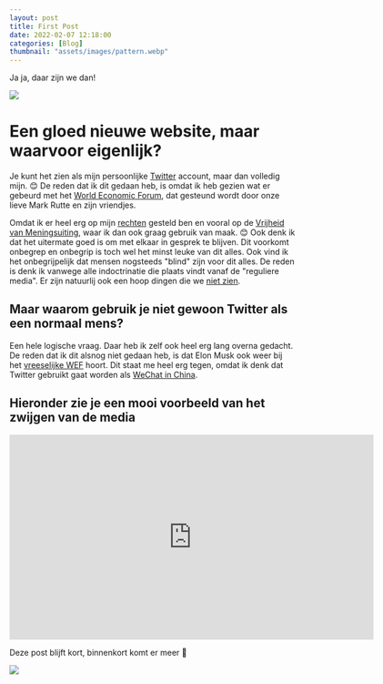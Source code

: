 ```yaml
---
layout: post
title: First Post
date: 2022-02-07 12:18:00
categories: [Blog]
thumbnail: "assets/images/pattern.webp"
---
```


Ja ja, daar zijn we dan!

![](https://media1.giphy.com/media/AWUvUWDtZ24JG/giphy.gif?cid=790b761118087a0577000f8ccf5abc6b8606a22eb8ff0544&rid=giphy.gif&ct=g)

<h1> Een gloed nieuwe website, maar waarvoor eigenlijk? </h1>

Je kunt het zien als mijn persoonlijke <a href="https://www.twitter.com" target="_blank">Twitter</a> account, maar dan volledig mijn. 😊
De reden dat ik dit gedaan heb, is omdat ik heb gezien wat er gebeurd met het <a href="/assets/images/Wef-wormen.webp" target="_blank">World Economic Forum</a>, dat gesteund wordt door onze lieve Mark Rutte en zijn vriendjes.

Omdat ik er heel erg op mijn <a href="https://www.denederlandsegrondwet.nl/id/vlxups19rfoe/hoofdstuk_1_grondrechten/" target="_blank">rechten</a> gesteld ben en vooral op de <a href="https://www.denederlandsegrondwet.nl/id/vlxups19rfoe/hoofdstuk_1_grondrechten#p7" target="_blank">Vrijheid van Meningsuiting</a>, waar ik dan ook graag gebruik van maak. 😊
Ook denk ik dat het uitermate goed is om met elkaar in gesprek te blijven. Dit voorkomt onbegrep en onbegrip is toch wel het minst leuke van dit alles.
Ook vind ik het onbegrijpelijk dat mensen nogsteeds "blind" zijn voor dit alles. De reden is denk ik vanwege alle indoctrinatie die plaats vindt vanaf de "reguliere media". Er zijn natuurlij ook een hoop dingen die we <a href="https://www.blckbx.tv/buitenland/kijk-pfizer-ceo-albert-bourla-en-klaus-schwab-vluchten-in-davos-voor-alternatieve-media" target="_blank">niet zien</a>.

<h2> Maar waarom gebruik je niet gewoon Twitter als een normaal mens? </h2>

Een hele logische vraag. Daar heb ik zelf ook heel erg lang overna gedacht. De reden dat ik dit alsnog niet gedaan heb, is dat Elon Musk ook weer bij het <a href="https://www.weforum.org/agenda/2017/07/mark-zuckerberg-and-elon-musk-are-arguing-about-the-future-of-ai?utm_content=bufferc0b1f&utm_medium=social&utm_source=twitter.com&utm_campaign=buffer" target="_blank">vreeselijke WEF</a> hoort. Dit staat me heel erg tegen, omdat ik denk dat Twitter gebruikt gaat worden als <a href="https://thepaypers.com/mobile-payments/wechat-pay-connects-directly-multiple-chinese-banking-apps--1252793" target="_blank">WeChat in China</a>.

<h2> Hieronder zie je een mooi voorbeeld van het zwijgen van de media </h2>

<iframe class="rumble" width="640" height="360" src="https://rumble.com/embed/v24izyg/?pub=4" frameborder="0" allowfullscreen></iframe>

Deze post blijft kort, binnenkort komt er meer 🎉

![](/assets/images/To-be-continiuod.webp)
